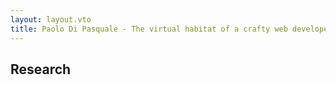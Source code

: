 ```yaml
---
layout: layout.vto
title: Paolo Di Pasquale - The virtual habitat of a crafty web developer
---
```


## Research



